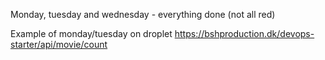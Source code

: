 Monday, tuesday and wednesday - everything done (not all red)

Example of monday/tuesday on droplet https://bshproduction.dk/devops-starter/api/movie/count
